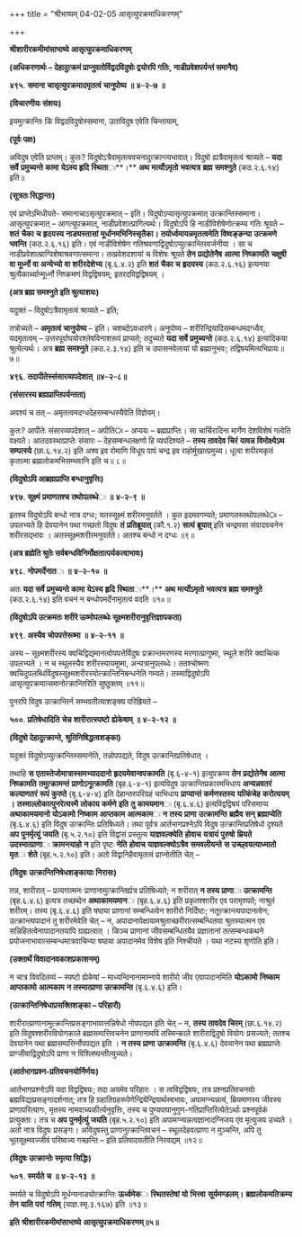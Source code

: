 +++
title = "श्रीभाष्यम् 04-02-05 आसृत्युपक्रमाधिकरणम्"

+++


**श्रीशारीरकमीमांसाभाष्ये** **आसृत्युपक्रमाधिकरणम्**

**(अधिकरणार्थः – देहादुत्क्रमं प्राप्नुवतोर्विद्वदविदुषोः द्वयोरपि गतिः, नाडीप्रवेशपर्यन्तं समानैव)**

**४९५**. **समाना** **चासृत्युपक्रमादमृतत्वं** **चानुपोष्य** **॥** **४**–**२**–**७** **॥**

**(विचारणीयः संशयः)**

इयमुत्क्रान्तिः किं विद्वदविदुषोस्समाना, उताविदुष एवेति चिन्तायाम्,

**(पूर्वः पक्षः)**

अविदुष एवेति प्राप्तम्। कुतः? विदुषोऽत्रैवामृतत्ववचनादुत्क्रान्त्यभावात्। विदुषो ह्यत्रैवामृतत्वं श्राव्यते – **यदा** **सर्वे** **प्रमुच्यन्ते** **कामा** **येऽस्य** **हृदि** **स्थिता**ः**।** **अथ** **मर्त्योऽमृतो** **भवत्यत्र** **ब्रह्म** **समश्नुते** (कठ.२.६.१४) इति॥

**(सूत्रतः सिद्धान्तः)**

एवं प्राप्तेऽभिधीयते- समानाचाऽसृत्युपक्रमात् – इति। विदुषोऽप्यासृत्युपक्रमात् उत्क्रान्तिस्समाना। आसृत्युपक्रमात् – आगत्युपक्रमात्, नाडीप्रवेशात्प्रागित्यर्थः। विदुषोऽपि हि नाडीविशेषेणोत्क्रम्य गतिः श्रूयते – **शतं** **चैका** **च** **हृदयस्य** **नाड्यस्तासां** **मूर्धानमभिनिस्सृतैका।** **तयोर्ध्वमायन्नमृतत्वमेति** **विष्वङ्ङन्या** **उत्क्रमणे** **भवन्ति** (कठ.२.६.१६) इति। एवं नाडीविशेषेण गतिश्रवणाद्विदुषोऽप्युत्क्रान्तिरवर्जनीया । सा च नाडीप्रवेशात्प्राग्विशेषाश्रवणात्समाना। तत्प्रवेशदशायां च विशेषः श्रूयते **तेन** **प्रद्योतेनैष** **आत्मा** **निष्क्रामति** **चक्षुषी** **वा** **मूर्ध्नो** **वा** **अन्येभ्यो** **वा** **शरीरदेशेभ्य** (बृ.६.४.२) इति **शतं** **चैका** **च** **हृदयस्य** (कठ.२.६.१६) इत्यनया श्रुत्यैकार्थ्यान्मूर्ध्नो निष्क्रमणं विद्वद्विषयम्; इतरदविद्वद्विषयम् ।

**(अत्र ब्रह्म समश्नुते इति श्रुत्याशयः)**

यदुक्तं – विदुषोऽत्रैवामृतत्वं श्राव्यते – इति;

तत्रोच्यते – **अमृतत्वं** **चानुपोष्य** – इति। चशब्दोऽवधारणे। अनुपोष्य – शरीरेन्द्रियादिसम्बन्धमदग्ध्वैव, यदमृतत्वम् – उत्तरपूर्वाघयोरश्लेषविनाशरूपं प्राप्यते; तदुच्यते **यदा** **सर्वे** **प्रमुच्यन्ते** (कठ.२.६.१४) इत्यादिकया श्रुत्येत्यर्थः। अत्र **ब्रह्म** **समश्नुते** (कठ.२.३.१४) इति च उपासनवेलायां यो ब्रह्मानुभवः;
तद्विषयमित्यभिप्रायः॥७॥

**४९६**. **तदापीतेस्संसारव्यपदेशात्** **॥४**–**२**–**८॥**

**(संसारस्य ब्रह्मप्राप्तिपर्यन्तता)**

अवश्यं च तत् – अमृतत्वमदग्धदेहसम्बन्धस्यैवेति विज्ञेयम्।

कुतः? आपीतेः संसारव्यपदेशात् – अपीति**ः** – अप्ययः – ब्रह्मप्राप्तिः। सा चार्चिरादिना मार्गेण देशविशेषं गत्वेति वक्ष्यते। आतदवस्थाप्राप्तेः संसारः – देहसम्बन्धलक्षणो हि व्यपदिश्यते – **तस्य** **तावदेव** **चिरं** **यावन्न** **विमोक्ष्येऽथ** **सम्पत्स्ये** (छा.६.१४.२) इति अश्व इव रोमाणि विधूय पापं चन्द्र इव राहोर्मुखात्प्रमुच्य। धूत्वा शरीरमकृतं कृतात्मा ब्रह्मलोकमभिसम्भवानि इति च॥ ८॥

**(विदुषोऽपि आब्रह्मप्राप्ति बन्धानुवृत्तिः)**

**४९७**. **सूक्ष्मं** **प्रमाणतश्च** **तथोपलब्धे**ः **॥** **४**–**२**–**९** **॥**

इतश्च विदुषोऽपि बन्धो नात्र दग्धः; यतस्सूक्ष्मं शरीरमनुवर्तते । कुत इदमवगम्यते; प्रमाणतस्तथोपलब्धे**ः** – उपलभ्यते हि देवयानेन पथा गच्छतो विदुषः **तं** **प्रतिब्रूयात्** (कौ.१.२) **सत्यं** **ब्रूयात्** इति चन्द्रमसा संवादवचनेन शरीरसद्भावः । अतस्सूक्ष्मशरीरमनुवर्तते। अतश्च बन्धो न दग्धः ॥९॥

**(अत्र ब्रह्मेति श्रुतेः सर्वबन्धविनिर्मोक्षतात्पर्यकत्वाभावः)**

**४९८**. **नोपमर्देनात**ः **॥** **४**–**२**–**१०** **॥**

अतः **यदा** **सर्वे** **प्रमुच्यन्ते** **कामा** **येऽस्य** **हृदि** **स्थिता**ः**।** **अथ** **मर्त्योऽमृतो** **भवत्यत्र** **ब्रह्म** **समश्नुते** (कठ.२.६.१४) इति वचनं न बन्धोपमर्देनामृतत्वं वदति ॥१०॥

**(विदुषोऽपि उत्क्रमतः शरीरे ऊष्मोपलब्धेः सूक्ष्मशरीरानुवृत्तिज्ञापकता)**

**४९९**. **अस्यैव** **चोपपत्तेरूष्मा** **॥** **४**–**२**–**११** **॥**

अस्य – सूक्ष्मशरीरस्य क्वचिद्विद्यमानत्वोपपत्तेर्विदुषः प्रक्रान्तमरणस्य मरणात्प्रागूष्मा, स्थूले शरीरे क्वाचित्क उपलभ्यते । न च स्थूलस्यैव शरीरस्यायमूष्मा, अन्यत्रानुपलब्धेः। ततश्चोष्मणः क्वचिदुपलब्धिर्विदुषस्सूक्ष्मशरीरस्योत्क्रान्तिनिबन्धनेति गम्यते। तस्माद्विदुषोऽपि आसृत्युपक्रमात्समानोत्क्रान्तिरिति सुष्ठूक्तम् ॥११॥

पुनरपि विदुष उत्क्रान्तिर्न सम्भवतीत्याशङ्क्य परिह्रियते –

**५००**. **प्रतिषेधादिति** **चेन्न** **शारीरात्स्पष्टो** **ह्येकेषाम्** **॥** **४**–**२**–**१२** **॥**

**(विदुषो देहादुत्क्रान्ते, श्रुतिनिषिद्धत्वशङ्का)**

यदुक्तं विदुषोऽप्युत्क्रांन्तिस्समानेति, तन्नोपपद्यते, विदुष उत्क्रान्तिप्रतिषेधात् ।

तथाहि **स** **एतास्तेजोमात्रास्समभ्याददानो** **हृदयमेवान्वपक्रामति** (बृ.६-४-१) इत्युपक्रम्य **तेन** **प्रद्योतेनैष** **आत्मा** **निष्क्रामति** **तमुत्क्रामन्तं** **प्राणोऽनूत्क्रामति** (बृह.६-४-१) इत्यविदुष उत्क्रान्तिप्रकारमभिधाय **अन्यन्नवतरं** **कल्याणतरं** **रूपं** **कुरुते** (बृ.६-४-४) इति देहान्तरपरिग्रहं चाभिधाय
**प्राप्यान्तं** **कर्मणस्तस्य** **यत्किंचेह** **करोत्ययम्** **।** **तस्माल्लोकात्पुनरेत्यस्मै** **लोकाय** **कर्मणे** **इति** **तु** **कामयमान**ः (बृ.६.४.६) इत्यविद्वद्विषयं परिसमाप्य **अथाकामयमानो** **योऽकामो** **निष्काम** **आप्तकाम** **आत्मकाम**ः **न** **तस्य** **प्राणा** **उत्क्रामन्ति** **ब्रह्मैव** **सन्** **ब्रह्माप्येति** (बृ.६.४.६) इति विदुष उत्क्रान्तिः प्रतिषिध्यते। तथा पूर्वत्र आर्तभागप्रश्नेऽपि विदुष उत्क्रान्तिप्रतिषेधो दृश्यते **अप** **पुनर्मृत्युं** **जयति** (बृ.५.२.१०) इति विद्वांसं प्रस्तुत्य **याज्ञवल्क्येति** **होवाच** **यत्रायं** **पुरुषो** **म्रियते** **उदस्मात्प्राणा**ः **क्रामन्त्याहो** **न** इति पृष्टः **नेति** **होवाच** **याज्ञवल्क्योऽत्रैव** **समवलीयन्ते** **स** **उच्छ्वयत्याध्मातो** **मृत**ः **शेते** (बृह.५.२.१०) इति। अतो विद्वानिहैवामृतत्वं प्राप्नोतीति चेत् –

**(विदुषः उत्क्रान्तिनिषेधशङ्कायाः निरासः)**

तन्न, शारीरात् – प्रत्यगात्मनः प्राणानामुत्क्रान्तिर्ह्यत्र प्रतिषिध्यते; न शरीरात् **न** **तस्य** **प्राणा**ः **उत्क्रामन्ति** (बृह.६.४.६) इत्यत्र तच्छब्देन **अथाकामयमान**ः (बृह.६.४.६) इति प्रकृतश्शारीर एव परामृश्यते; नाश्रुतं शरीरम्। तस्य (बृ.६.४.६) इति षष्ठ्या प्राणानां सम्बन्धित्वेन शारीरो निर्दिष्टः; नतूत्त्क्रान्त्यपादानत्वेन; उत्क्रान्त्यपादानं तु शरीरमेवेति चेत् – न, अपादानापेक्षायामश्रुताच्छरीरात्सम्बन्धितया श्रुतस्यात्मन एव सन्निहितत्वेनापादानतयापि ग्राह्यत्वात् । किञ्च प्राणानां जीवसम्बन्धितयैव प्रज्ञातानां तत्सम्बन्धकथने प्रयोजनाभावात्सम्बन्धमात्रवाचिन्या षष्ठ्या अपादानमेव विशेष इति निश्चीयते । यथा नटस्य शृणोति इति।

**(उक्तार्थे विवादानवकाशप्रकाशनम्)**

न चात्र विवदितव्यं – स्पष्टो ह्येकेषां – माध्यन्दिनानामाम्नाये शारीरो जीव एवापादानमिति **योऽकामो** **निष्काम** **आप्तकामो** **आत्मकाम** **न** **तस्मात्प्राणा** **उत्क्रामन्ति** (बृ.६.४.६) इति।

**(उत्क्रान्तिनिषेधाप्रसक्तिशङ्का – परिहारौ)**

शारीरात्प्राणानामुत्क्रान्तिप्रसङ्गाभावात्तन्निषेधो नोपपद्यत इति चेत् – न, **तस्य** **तावदेव** **चिरम्** (छा.६.१४.२) इति विदुषश्शरीरवियोगकाले ब्रह्मसम्पत्तिवचनेन प्राणानामपि तस्मिन्काले शारीराद्विदुषो वियोगः प्रसज्यते; ततश्च देवयानेन पथा ब्रह्मसम्पत्तिर्नोपपद्यत इति । **न** **तस्य** **प्राणा** **उत्क्रामन्ति** (बृ.६.४.६) देवयानेन पथा ब्रह्मप्राप्तेः प्राग्जीवाद्विदुषोऽपि प्राणा न विश्लिष्यन्तीत्युच्यते।

**(आर्तभागप्रश्न-प्रतिवचनयोर्निर्णयः)**

आर्तभागप्रश्नोऽपि यदा विद्वद्विषयः; तदा अयमेव परिहारः । स त्वविद्वद्विषयः, तत्र प्रश्नप्रतिवचनयोः ब्रह्मविद्याप्रसङ्गादर्शनात्; तत्र हि ग्रहातिग्रहरूपेणेन्द्रियेन्द्रियार्थस्वभावः, अपामग्न्यन्नत्वं,
म्रियमाणस्य जीवस्य प्राणापरित्यागः, मृतस्य नामवाच्यकीर्त्यनुवृत्तिः, तस्य च पुण्यपापानुगुण-गतिप्राप्तिरित्येतेऽर्थाः प्रश्नपूर्वकं प्रत्युक्ताः। तत्र च **अप** **पुनर्मृत्युं** **जयति** (बृह.५.२.१०) इति
अपामग्न्यन्नत्वज्ञानादग्निजय एव मृत्युजय उच्यते । अतो नात्र विदुषः प्रसङ्गः। अविदुषस्तु प्राणानुत्क्रान्तिवचनं – स्थूलदेहवत्प्राणा न मुञ्चन्ति, अपि तु भूतसूक्ष्मवज्जीवं परिष्वज्य गच्छन्ति – इति प्रतिपादयतीति निरवद्यम् ॥१२॥

**(विदुषः उत्क्रान्तेः स्मृत्या सिद्धिः)**

**५०१**. **स्मर्यते** **च** **॥** **४**–**२**–**१३** **॥**

स्मर्यते च विदुषोऽपि मूर्धन्यनाड्योत्क्रान्तिः **ऊर्ध्वमेक**ः **स्थितस्तेषां** **यो** **भित्त्वा** **सूर्यमण्डलम्।** **ब्रह्मलोकमतिक्रम्य** **तेन** **याति** **परां** **गतिम्** (याज्ञ.स्मृ.३.१६७) इति ॥१३॥

**इति** **श्रीशारीरकमीमांसाभाष्ये** **आसृत्युपक्रमाधिकरणम्॥५॥**


